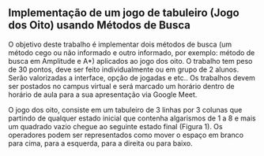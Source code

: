 <h2>Implementação de um jogo de tabuleiro (Jogo dos Oito) usando
Métodos de Busca</h2>

<p>O objetivo deste trabalho é implementar dois métodos de busca (um método cego ou não
informado e outro informado, por exemplo: método de busca em Amplitude e A*) aplicados
ao jogo dos oito. O trabalho tem peso de 30 pontos, deve ser feito individualmente ou em
grupo de 2 alunos. Serão valorizadas a interface, opção de jogadas e etc.. Os trabalhos
devem ser postados no campus virtual e será marcado um horário dentro de horário de aula
para a sua apresentação via Google Meet.</p>

<p>O jogo dos oito, consiste em um tabuleiro de 3 linhas por 3 colunas que partindo de
qualquer estado inicial que contenha algarismos de 1 a 8 e mais um quadrado vazio chegue
ao seguinte estado final (Figura 1). Os operadores podem ser representados como mover o
espaço em branco para cima, para a esquerda, para a direita ou para baixo.</p>


